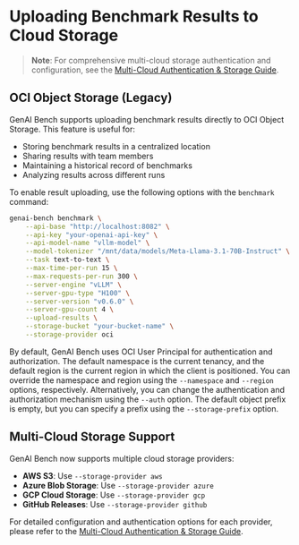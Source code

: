 # Uploading Benchmark Results to Cloud Storage

> **Note**: For comprehensive multi-cloud storage authentication and configuration, see the [Multi-Cloud Authentication & Storage Guide](multi-cloud-auth-storage.md).

## OCI Object Storage (Legacy)
GenAI Bench supports uploading benchmark results directly to OCI Object Storage. This feature is useful for:

- Storing benchmark results in a centralized location
- Sharing results with team members
- Maintaining a historical record of benchmarks
- Analyzing results across different runs

To enable result uploading, use the following options with the `benchmark` command:

```bash
genai-bench benchmark \
    --api-base "http://localhost:8082" \
    --api-key "your-openai-api-key" \
    --api-model-name "vllm-model" \
    --model-tokenizer "/mnt/data/models/Meta-Llama-3.1-70B-Instruct" \
    --task text-to-text \
    --max-time-per-run 15 \
    --max-requests-per-run 300 \
    --server-engine "vLLM" \
    --server-gpu-type "H100" \
    --server-version "v0.6.0" \
    --server-gpu-count 4 \
    --upload-results \
    --storage-bucket "your-bucket-name" \
    --storage-provider oci
```
By default, GenAI Bench uses OCI User Principal for authentication and authorization.
The default namespace is the current tenancy, and the default region is the current region in which the client is positioned.
You can override the namespace and region using the `--namespace` and `--region` options, respectively.
Alternatively, you can change the authentication and authorization mechanism using the `--auth` option.
The default object prefix is empty, but you can specify a prefix using the `--storage-prefix` option.

## Multi-Cloud Storage Support

GenAI Bench now supports multiple cloud storage providers:

- **AWS S3**: Use `--storage-provider aws`
- **Azure Blob Storage**: Use `--storage-provider azure`
- **GCP Cloud Storage**: Use `--storage-provider gcp`
- **GitHub Releases**: Use `--storage-provider github`

For detailed configuration and authentication options for each provider, please refer to the [Multi-Cloud Authentication & Storage Guide](multi-cloud-auth-storage.md).